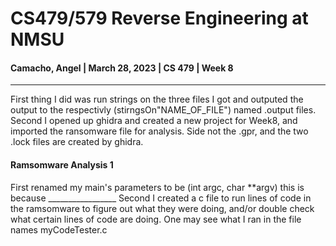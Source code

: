 # CS479/579 Reverse Engineering at NMSU
#### Camacho, Angel | March 28, 2023 | CS 479 | Week 8
---


First thing I did was run strings on the three files I got and outputed the output to the respectivly (stirngsOn"NAME_OF_FILE") named .output files.
Second I opened up ghidra and created a new project for Week8, and imported the ransomware file for analysis.
Side not the .gpr, and the two .lock files are created by ghidra.

#### Ramsomware Analysis 1

First renamed my main's parameters to be (int argc, char **argv) this is because _________________
Second I created a c file to run lines of code in the ramsomware to figure out what they were doing, 
and/or double check what certain lines of code are doing.
One may see what I ran in the file names myCodeTester.c


